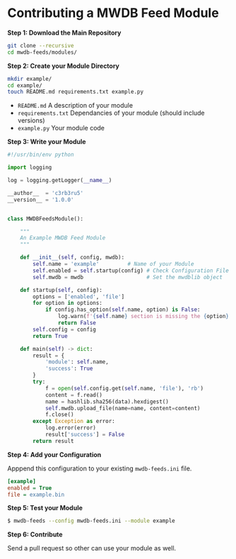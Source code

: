 # Contributing a MWDB Feed Module

**Step 1: Download the Main Repository**

```bash
git clone --recursive
cd mwdb-feeds/modules/
```

**Step 2: Create your Module Directory**
```bash
mkdir example/
cd example/
touch README.md requirements.txt example.py
```

- `README.md` A description of your module
- `requirements.txt` Dependancies of your module (should include versions)
- `example.py` Your module code

**Step 3: Write your Module**
```python
#!/usr/bin/env python

import logging

log = logging.getLogger(__name__)

__author__  = 'c3rb3ru5'
__version__ = '1.0.0'


class MWDBFeedsModule():

    """
    An Example MWDB Feed Module
    """

    def __init__(self, config, mwdb):
        self.name = 'example'         # Name of your Module
        self.enabled = self.startup(config) # Check Configuration File
        self.mwdb = mwdb                    # Set the mwdblib object

    def startup(self, config):
        options = ['enabled', 'file']
        for option in options:
            if config.has_option(self.name, option) is False:
                log.warn(f'{self.name} section is missing the {option} option')
                return False
        self.config = config
        return True

    def main(self) -> dict:
        result = {
            'module': self.name,
            'success': True
        }
        try:
            f = open(self.config.get(self.name, 'file'), 'rb')
            content = f.read()
            name = hashlib.sha256(data).hexdigest()
            self.mwdb.upload_file(name=name, content=content)
            f.close()
        except Exception as error:
            log.error(error)
            result['success'] = False
        return result
```

**Step 4: Add your Configuration**

Apppend this configuration to your existing `mwdb-feeds.ini` file.
```ini
[example]
enabled = True
file = example.bin
```

**Step 5: Test your Module**
```bash
$ mwdb-feeds --config mwdb-feeds.ini --module example
```

**Step 6: Contribute**

Send a pull request so other can use your module as well.
